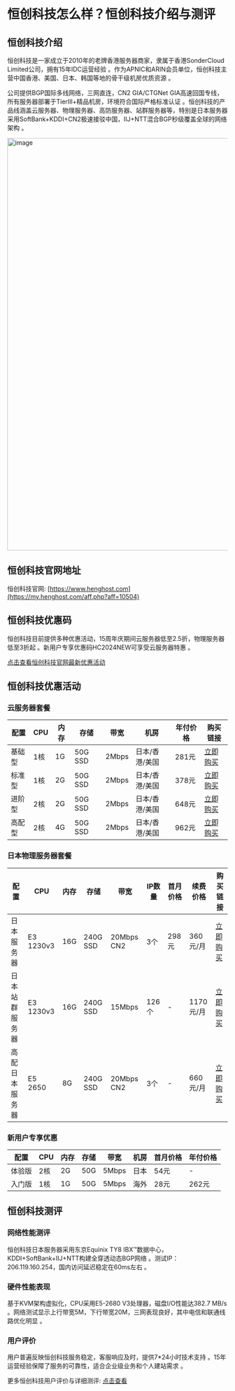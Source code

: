 # 恒创科技怎么样？恒创科技介绍与测评

## 恒创科技介绍

恒创科技是一家成立于2010年的老牌香港服务器商家，隶属于香港SonderCloud Limited公司，拥有15年IDC运营经验 。作为APNIC和ARIN会员单位，恒创科技主营中国香港、美国、日本、韩国等地的骨干级机房优质资源 。

公司提供BGP国际多线网络，三网直连，CN2 GIA/CTGNet GIA高速回国专线，所有服务器部署于TierⅢ+精品机房，环境符合国际严格标准认证 。恒创科技的产品线涵盖云服务器、物理服务器、高防服务器、站群服务器等，特别是日本服务器采用SoftBank+KDDI+CN2极速接驳中国，IIJ+NTT混合BGP秒级覆盖全球的网络架构 。

<img width="2496" height="943" alt="image" src="https://github.com/user-attachments/assets/cd421fe9-585e-430a-b8cb-9c09f56a4d4a" />

## 恒创科技官网地址

恒创科技官网: [https://www.henghost.com](https://my.henghost.com/aff.php?aff=10504)

## 恒创科技优惠码

恒创科技目前提供多种优惠活动，15周年庆期间云服务器低至2.5折，物理服务器低至3折起 。新用户专享优惠码HC2024NEW可享受云服务器特惠 。

[点击查看恒创科技官网最新优惠活动](https://my.henghost.com/aff.php?aff=10504)

## 恒创科技优惠活动

### 云服务器套餐

| 配置 | CPU | 内存 | 存储 | 带宽 | 机房 | 年付价格 | 购买链接 |
|------|-----|------|------|------|------|----------|----------|
| 基础型 | 1核 | 1G | 50G SSD | 2Mbps | 日本/香港/美国 | 281元 | [立即购买](https://my.henghost.com/aff.php?aff=10504) |
| 标准型 | 1核 | 2G | 50G SSD | 2Mbps | 日本/香港/美国 | 378元 | [立即购买](https://my.henghost.com/aff.php?aff=10504) |
| 进阶型 | 2核 | 2G | 50G SSD | 2Mbps | 日本/香港/美国 | 648元 | [立即购买](https://my.henghost.com/aff.php?aff=10504) |
| 高配型 | 2核 | 4G | 50G SSD | 2Mbps | 日本/香港/美国 | 962元 | [立即购买](https://my.henghost.com/aff.php?aff=10504) |



### 日本物理服务器套餐

| 配置 | CPU | 内存 | 存储 | 带宽 | IP数量 | 首月价格 | 续费价格 | 购买链接 |
|------|-----|------|------|------|--------|----------|----------|----------|
| 日本服务器 | E3 1230v3 | 16G | 240G SSD | 20Mbps CN2 | 3个 | 298元 | 360元/月 | [立即购买](https://my.henghost.com/aff.php?aff=10504) |
| 日本站群服务器 | E3 1230v3 | 16G | 240G SSD | 15Mbps | 126个 | - | 1170元/月 | [立即购买](https://my.henghost.com/aff.php?aff=10504) |
| 高配日本服务器 | E5 2650 | 8G | 240G SSD | 20Mbps CN2 | 3个 | - | 660元/月 | [立即购买](https://my.henghost.com/aff.php?aff=10504) |



### 新用户专享优惠

| 配置 | CPU | 内存 | 存储 | 带宽 | 机房 | 首月价格 | 年付价格 |
|------|-----|------|------|------|------|----------|----------|
| 体验版 | 2核 | 2G | 50G | 5Mbps | 日本 | 54元 | - |
| 入门版 | 1核 | 1G | 50G | 5Mbps | 海外 | 28元 | 262元 |



## 恒创科技测评

### 网络性能测评

恒创科技日本服务器采用东京Equinix TY8 IBX™数据中心，KDDI+SoftBank+IIJ+NTT构建全穿透动态BGP网络 。测试IP：206.119.160.254，国内访问延迟稳定在60ms左右 。

### 硬件性能表现

基于KVM架构虚拟化，CPU采用E5-2680 V3处理器，磁盘I/O性能达382.7 MB/s 。网络测试显示上行带宽5M，下行带宽20M，三网表现良好，其中电信和联通线路优化明显 。

### 用户评价

用户普遍反映恒创科技服务稳定，客服响应及时，提供7*24小时技术支持 。15年运营经验保障了服务的可靠性，适合企业级业务和个人建站需求 。

更多恒创科技用户评价与详细测评: [点击查看](https://my.henghost.com/aff.php?aff=10504)

